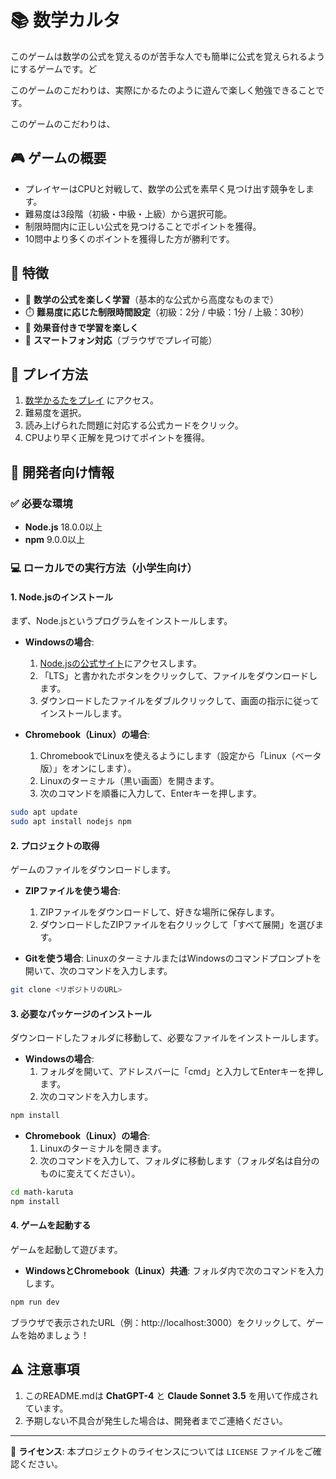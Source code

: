 # 📚 数学カルタ


このゲームは数学の公式を覚えるのが苦手な人でも簡単に公式を覚えられるようにするゲームです。ど

このゲームのこだわりは、実際にかるたのように遊んで楽しく勉強できることです。

このゲームのこだわりは、
## 🎮 ゲームの概要

- プレイヤーはCPUと対戦して、数学の公式を素早く見つけ出す競争をします。
- 難易度は3段階（初級・中級・上級）から選択可能。
- 制限時間内に正しい公式を見つけることでポイントを獲得。
- 10問中より多くのポイントを獲得した方が勝利です。

## 🎯 特徴

- 🔢 **数学の公式を楽しく学習**（基本的な公式から高度なものまで）
- ⏱️ **難易度に応じた制限時間設定**（初級：2分 / 中級：1分 / 上級：30秒）
- 🎵 **効果音付きで学習を楽しく**
- 📱 **スマートフォン対応**（ブラウザでプレイ可能）

## 🚀 プレイ方法

1. [数学かるたをプレイ](https://math-karuta.vercel.app) にアクセス。
2. 難易度を選択。
3. 読み上げられた問題に対応する公式カードをクリック。
4. CPUより早く正解を見つけてポイントを獲得。

## 🔧 開発者向け情報

### ✅ 必要な環境

- **Node.js** 18.0.0以上
- **npm** 9.0.0以上

### 💻 ローカルでの実行方法（小学生向け）

#### 1. Node.jsのインストール

まず、Node.jsというプログラムをインストールします。

- **Windowsの場合**:
  1. [Node.jsの公式サイト](https://nodejs.org/)にアクセスします。
  2. 「LTS」と書かれたボタンをクリックして、ファイルをダウンロードします。
  3. ダウンロードしたファイルをダブルクリックして、画面の指示に従ってインストールします。

- **Chromebook（Linux）の場合**:
  1. ChromebookでLinuxを使えるようにします（設定から「Linux（ベータ版）」をオンにします）。
  2. Linuxのターミナル（黒い画面）を開きます。
  3. 次のコマンドを順番に入力して、Enterキーを押します。

```sh
sudo apt update
sudo apt install nodejs npm
```

#### 2. プロジェクトの取得

ゲームのファイルをダウンロードします。

- **ZIPファイルを使う場合**:
  1. ZIPファイルをダウンロードして、好きな場所に保存します。
  2. ダウンロードしたZIPファイルを右クリックして「すべて展開」を選びます。

- **Gitを使う場合**:
  LinuxのターミナルまたはWindowsのコマンドプロンプトを開いて、次のコマンドを入力します。

```sh
git clone <リポジトリのURL>
```

#### 3. 必要なパッケージのインストール

ダウンロードしたフォルダに移動して、必要なファイルをインストールします。

- **Windowsの場合**:
  1. フォルダを開いて、アドレスバーに「cmd」と入力してEnterキーを押します。
  2. 次のコマンドを入力します。

```sh
npm install
```

- **Chromebook（Linux）の場合**:
  1. Linuxのターミナルを開きます。
  2. 次のコマンドを入力して、フォルダに移動します（フォルダ名は自分のものに変えてください）。

```sh
cd math-karuta
npm install
```

#### 4. ゲームを起動する

ゲームを起動して遊びます。

- **WindowsとChromebook（Linux）共通**:
  フォルダ内で次のコマンドを入力します。

```sh
npm run dev
```

ブラウザで表示されたURL（例：http://localhost:3000）をクリックして、ゲームを始めましょう！

## ⚠️ 注意事項

1. このREADME.mdは **ChatGPT-4** と **Claude Sonnet 3.5** を用いて作成されています。
2. 予期しない不具合が発生した場合は、開発者までご連絡ください。

---

📌 **ライセンス**: 本プロジェクトのライセンスについては `LICENSE` ファイルをご確認ください。
